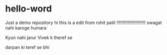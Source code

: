 # hello-word
Just a demo repository
hi this is a edit from rohit patil !!!!!!!!!!!!!!!!!!!!!!!
swagat nahi karoge humara


Kyun nahi jarur Vivek k theref se



darpan ki teref se bhi
